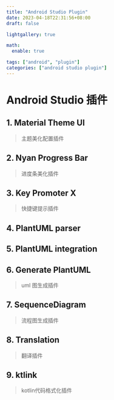```yaml
---
title: "Android Studio Plugin"
date: 2023-04-18T22:31:56+08:00
draft: false

lightgallery: true

math:
  enable: true

tags: ["android", "plugin"]
categories: ["android studio plugin"]
---
```


# Android Studio 插件

## 1. Material Theme UI
>主题美化配置插件

## 2. Nyan Progress Bar
>进度条美化插件

## 3. Key Promoter X
>快捷键提示插件

## 4. PlantUML parser
## 5. PlantUML integration
## 6. Generate PlantUML
>uml 图生成插件

## 7. SequenceDiagram
>流程图生成插件

## 8. Translation
>翻译插件
>
## 9. ktlink
>kotlin代码格式化插件

